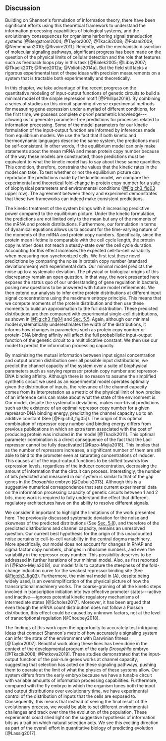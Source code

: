 ## Discussion 

Building on Shannon's formulation of information theory, there have been
significant efforts using this theoretical framework to understand the
information processing capabilities of biological systems, and the evolutionary
consequences for organisms harboring signal transduction systems
[@Bergstrom2004; @Taylor2007; @Tkacik2008; @Polani2009; @Nemenman2010;
@Rivoire2011]. Recently, with the mechanistic dissection of molecular signaling
pathways, significant progress has been made on the question of the physical
limits of cellular detection and the role that features such as feedback loops
play in this task [@Bialek2005; @Libby2007; @Tkacik2011; @Rhee2012a;
@Voliotis2014a]. But the field still lacks a rigorous experimental test of these
ideas with precision measurements on a system that is tractable both
experimentally and theoretically.

In this chapter, we take advantage of the recent progress on the quantitative
modeling of input-output functions of genetic circuits to build a minimal model
of the simple repression motif [@Phillips2019]. By combining a series of studies
on this circuit spanning diverse experimental methods for measuring gene
expression under a myriad of different conditions, for the first time, we
possess complete *a priori* parametric knowledge---allowing us to generate
parameter-free predictions for processes related to information processing. Some
of the model parameters for our kinetic formulation of the input-output function
are informed by inferences made from equilibrium models. We use the fact that if
both kinetic and thermodynamic languages describe the same system, the
predictions must be self-consistent. In other words, if the equilibrium model
can only make statements about the mean mRNA and mean protein copy number
because of the way these models are constructed, those predictions must be
equivalent to what the kinetic model has to say about these same quantities.
This condition, therefore, constrains the values that the kinetic rates in the
model can take. To test whether or not the equilibrium picture can reproduce the
predictions made by the kinetic model, we compare the experimental and
theoretical fold-change in protein copy number for a suite of biophysical
parameters and environmental conditions ([@Fig:ch3_fig03](C) upper row). The
agreement between theory and experiment demonstrates that these two frameworks
can indeed make consistent predictions.

The kinetic treatment of the system brings with it increasing predictive power
compared to the equilibrium picture. Under the kinetic formulation, the
predictions are not limited only to the mean but any of the moments of the mRNA
and protein distributions. Furthermore, our formulation in terms of dynamical
equations allows us to account for the time-varying nature of the moments of the
mRNA and protein copy numbers. Specifically, since the protein mean lifetime is
comparable with the cell cycle length, the protein copy number does not reach a
steady-state over the cell cycle duration. Accounting for this effect increases
the expected cell-to-cell variability when measuring non-synchronized cells. We
first test these novel predictions by comparing the noise in protein copy number
(standard deviation/mean) with experimental data. Our minimal model predicts the
noise up to a systematic deviation. The physical or biological origins of this
discrepancy remain an open question. In that way, the work presented here
exposes the status quo of our understanding of gene regulation in bacteria,
posing new questions to be answered with future model refinements. We then
extend our analysis to infer entire protein distributions at different input
signal concentrations using the maximum entropy principle. This means that we
compute moments of the protein distribution and then use these moments to build
an approximation to the full distribution. These predicted distributions are
then compared with experimental single-cell distributions, as shown in
[@Fig:ch3_fig04](B) and [Sec. 5.5](#sec:ch5_sec06). Again, although our minimal
model systematically underestimates the width of the distributions, it informs
how changes in parameters such as protein copy number or protein-DNA binding
affinity will affect the full probabilistic input-output function of the genetic
circuit to a multiplicative constant. We then use our model to predict the
information processing capacity.

By maximizing the mutual information between input signal concentration and
output protein distribution over all possible input distributions, we predict
the channel capacity of the system over a suite of biophysical parameters such
as varying repressor protein copy number and repressor-DNA binding affinity.
Although there is no reason to assume the simplified synthetic circuit we used
as an experimental model operates optimally given the distribution of inputs,
the relevance of the channel capacity comes from its interpretation as a metric
of the physical limit of how precise of an inference cells can make about what
the state of the environment is. Our model, despite the systematic deviations,
makes non-trivial predictions such as the existence of an optimal repressor copy
number for a given repressor-DNA binding energy, predicting the channel capacity
up to an additive constant (See [@Fig:ch3_fig05]). The origin of this optimal
combination of repressor copy number and binding energy differs from previous
publications in which an extra term associated with the cost of producing
protein was included in the model [@Tkacik2011]. This optimal parameter
combination is a direct consequence of the fact that the LacI repressor cannot
be fully deactivated [@Razo-Mejia2018]. This implies that as the number of
repressors increases, a significant number of them are still able to bind to the
promoter even at saturating concentrations of inducer. This causes all of the
input-output functions to be shifted towards low expression levels, regardless
of the inducer concentration, decreasing the amount of information that the
circuit can process. Interestingly, the number of bits predicted and measured in
our system is similar to that of the gap genes in the *Drosophila* embryo
[@Dubuis2013]. Although this is a suggestive numerical correspondence that sets
current experimental data on the information processing capacity of genetic
circuits between 1 and 2 bits, more work is required to fully understand the
effect that different regulatory architectures have on the ability to resolve
different signals.

We consider it important to highlight the limitations of the work presented
here. The previously discussed systematic deviation for the noise and skewness
of the predicted distributions (See [Sec. 5.8](#sec:ch5_sec09)), and therefore
of the predicted distributions and channel capacity, remains an unresolved
question. Our current best hypothesis for the origin of this unaccounted noise
pertains to cell-to-cell variability in the central dogma machinery. More
specifically, our model does not account for changes in RNAP and sigma factor
copy numbers, changes in ribosome numbers, and even the variability in the
repressor copy number. This possibility deserves to be addressed in further
iterations of our minimal model. Also, as first reported in [@Razo-Mejia2018],
our model fails to capture the steepness of the fold-change induction curve for
the weakest repressor binding site (See [@Fig:ch3_fig03](B)). Furthermore, the
minimal model in (A), despite being widely used, is an oversimplification of the
physical picture of how the transcriptional machinery works. The coarse-graining
of all the kinetic steps involved in transcription initiation into two effective
promoter states---active and inactive---ignores potential kinetic regulatory
mechanisms of intermediate states [@Scholes2017]. Moreover, it has been argued
that even though the mRNA count distribution does not follow a Poisson
distribution, this effect could be caused by unknown factors, not at the level
of transcriptional regulation [@Choubey2018].

The findings of this work open the opportunity to accurately test intriguing
ideas that connect Shannon's metric of how accurately a signaling system can
infer the state of the environment with Darwinian fitness [@Taylor2007].
Beautiful work along these lines has been done in the context of the
developmental program of the early *Drosophila* embryo [@Tkacik2008;
@Petkova2019]. These studies demonstrated that the input-output function of the
pair-rule genes works at channel capacity, suggesting that selection has acted
on these signaling pathways, pushing them to operate at the limit of what the
physics of these systems allow. Our system differs from the early embryo because
we have a tunable circuit with variable amounts of information processing
capabilities. Furthermore, compared with the fly embryo in which the organism
tunes both the input and output distributions over evolutionary time, we have
experimental control of the distribution of inputs that the cells are exposed
to. Consequently, this means that instead of seeing the final result of the
evolutionary process, we would be able to set different environmental challenges
and track over time the evolution of the population. These experiments could
shed light on the suggestive hypothesis of information bits as a trait on which
natural selection acts. We see this exciting direction as part of the overall
effort in quantitative biology of predicting evolution [@Lassig2017].
